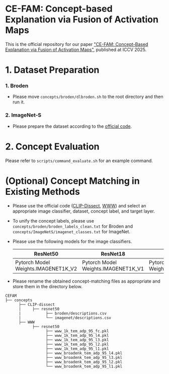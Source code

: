 # CE-FAM: Concept-based Explanation via Fusion of Activation Maps
This is the official repository for our paper ["CE-FAM: Concept-Based Explanation via Fusion of Activation Maps"](https://arxiv.org/abs/2509.23849), published at ICCV 2025.

# 1. Dataset Preparation
### 1. Broden
- Please move `concepts/broden/dlbroden.sh` to the root directory and then run it.
### 2. ImageNet-S
- Please prepare the dataset according to the [official code](https://github.com/LUSSeg/ImageNet-S).

# 2. Concept Evaluation
Please refer to `scripts/command_evaluate.sh` for an example command.

# (Optional) Concept Matching in Existing Methods
- Please use the official code ([CLIP-Dissect](https://github.com/Trustworthy-ML-Lab/CLIP-dissect), [WWW](https://github.com/ailab-kyunghee/WWW)) and select an appropriate image classifier, dataset, concept label, and target layer.
- To unify the concept labels, please use `concepts/broden/broden_labels_clean.txt` for Broden and `concepts/ImageNetS/imagenet_classes.txt` for ImageNet.
- Please use the following models for the image classifiers.

    | ResNet50          |  ResNet18        | ViT-B/16        |
    | ------------------ | ----------- | ---------- |
    | Pytorch Model <br> Weights.IMAGENET1K_V2 | Pytorch Model <br> Weights.IMAGENET1K_V1 | Pytorch Model <br> Weights.IMAGENET1K_V1 |    

- Please rename the obtained concept-matching files as appropriate and store them in the directory below.
```
CEFAM
├── concepts
      ├── CLIP-dissect
      |     ├── resnet50
      |           ├── broden/descriptions.csv
      |           └── imagenet/descriptions.csv     
      ├── WWW    
            ├── resnet50
                  ├── www_1k_tem_adp_95_fc.pkl
                  ├── www_1k_tem_adp_95_l4.pkl
                  ├── www_1k_tem_adp_95_l3.pkl
                  ├── www_1k_tem_adp_95_l2.pkl
                  ├── www_1k_tem_adp_95_l1.pkl
                  ├── www_broadenk_tem_adp_95_l4.pkl
                  ├── www_broadenk_tem_adp_95_l3.pkl
                  ├── www_broadenk_tem_adp_95_l2.pkl
                  └── www_broadenk_tem_adp_95_l1.pkl
``` 